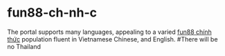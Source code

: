 # fun88-ch-nh-c
The portal supports many languages, appealing to a varied [fun88 chính thức](https://fun88chinhthuc.com/) population fluent in Vietnamese Chinese, and English.
#There will be no Thailand
